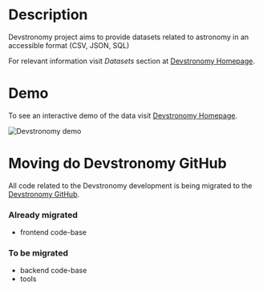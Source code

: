 # Description
Devstronomy project aims to provide datasets related to astronomy in an accessible format \(CSV, JSON, SQL\)

For relevant information visit _Datasets_ section at [Devstronomy Homepage](https://devstronomy.com/).


# Demo
To see an interactive demo of the data visit [Devstronomy Homepage](https://devstronomy.com/).

![Devstronomy demo](/demo.png?raw=true "Devstronomy demo")


# Moving do Devstronomy GitHub
All code related to the Devstronomy development is being migrated to the
[Devstronomy GitHub](https://github.com/devstronomy).

### Already migrated

* frontend code-base

### To be migrated

* backend code-base
* tools
